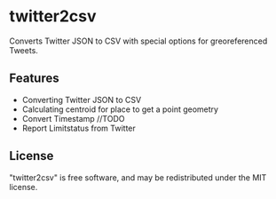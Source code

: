 # twitter2csv

Converts Twitter JSON to CSV with special options for greoreferenced Tweets.

## Features

- Converting Twitter JSON to CSV
- Calculating centroid for place to get a point geometry
- Convert Timestamp //TODO
- Report Limitstatus from Twitter

## License

"twitter2csv" is free software, and may be redistributed under the MIT license.
